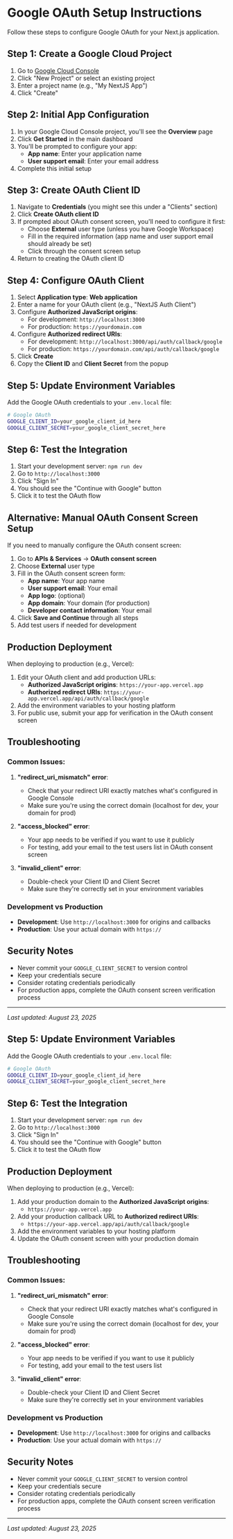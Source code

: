 # Google OAuth Setup Instructions

Follow these steps to configure Google OAuth for your Next.js application.

## Step 1: Create a Google Cloud Project

1. Go to [Google Cloud Console](https://console.cloud.google.com/)
2. Click "New Project" or select an existing project
3. Enter a project name (e.g., "My NextJS App")
4. Click "Create"

## Step 2: Initial App Configuration

1. In your Google Cloud Console project, you'll see the **Overview** page
2. Click **Get Started** in the main dashboard
3. You'll be prompted to configure your app:
   - **App name**: Enter your application name
   - **User support email**: Enter your email address
4. Complete this initial setup

## Step 3: Create OAuth Client ID

1. Navigate to **Credentials** (you might see this under a "Clients" section)
2. Click **Create OAuth client ID**
3. If prompted about OAuth consent screen, you'll need to configure it first:
   - Choose **External** user type (unless you have Google Workspace)
   - Fill in the required information (app name and user support email should already be set)
   - Click through the consent screen setup
4. Return to creating the OAuth client ID

## Step 4: Configure OAuth Client

1. Select **Application type**: **Web application**
2. Enter a name for your OAuth client (e.g., "NextJS Auth Client")
3. Configure **Authorized JavaScript origins**:
   - For development: `http://localhost:3000`
   - For production: `https://yourdomain.com`
4. Configure **Authorized redirect URIs**:
   - For development: `http://localhost:3000/api/auth/callback/google`
   - For production: `https://yourdomain.com/api/auth/callback/google`
5. Click **Create**
6. Copy the **Client ID** and **Client Secret** from the popup

## Step 5: Update Environment Variables

Add the Google OAuth credentials to your `.env.local` file:

```bash
# Google OAuth
GOOGLE_CLIENT_ID=your_google_client_id_here
GOOGLE_CLIENT_SECRET=your_google_client_secret_here
```

## Step 6: Test the Integration

1. Start your development server: `npm run dev`
2. Go to `http://localhost:3000`
3. Click "Sign In"
4. You should see the "Continue with Google" button
5. Click it to test the OAuth flow

## Alternative: Manual OAuth Consent Screen Setup

If you need to manually configure the OAuth consent screen:

1. Go to **APIs & Services** → **OAuth consent screen**
2. Choose **External** user type
3. Fill in the OAuth consent screen form:
   - **App name**: Your app name
   - **User support email**: Your email
   - **App logo**: (optional)
   - **App domain**: Your domain (for production)
   - **Developer contact information**: Your email
4. Click **Save and Continue** through all steps
5. Add test users if needed for development

## Production Deployment

When deploying to production (e.g., Vercel):

1. Edit your OAuth client and add production URLs:
   - **Authorized JavaScript origins**: `https://your-app.vercel.app`
   - **Authorized redirect URIs**: `https://your-app.vercel.app/api/auth/callback/google`
2. Add the environment variables to your hosting platform
3. For public use, submit your app for verification in the OAuth consent screen

## Troubleshooting

### Common Issues:

1. **"redirect_uri_mismatch" error**:
   - Check that your redirect URI exactly matches what's configured in Google Console
   - Make sure you're using the correct domain (localhost for dev, your domain for prod)

2. **"access_blocked" error**:
   - Your app needs to be verified if you want to use it publicly
   - For testing, add your email to the test users list in OAuth consent screen

3. **"invalid_client" error**:
   - Double-check your Client ID and Client Secret
   - Make sure they're correctly set in your environment variables

### Development vs Production

- **Development**: Use `http://localhost:3000` for origins and callbacks
- **Production**: Use your actual domain with `https://`

## Security Notes

- Never commit your `GOOGLE_CLIENT_SECRET` to version control
- Keep your credentials secure
- Consider rotating credentials periodically
- For production apps, complete the OAuth consent screen verification process

---

*Last updated: August 23, 2025*

## Step 5: Update Environment Variables

Add the Google OAuth credentials to your `.env.local` file:

```bash
# Google OAuth
GOOGLE_CLIENT_ID=your_google_client_id_here
GOOGLE_CLIENT_SECRET=your_google_client_secret_here
```

## Step 6: Test the Integration

1. Start your development server: `npm run dev`
2. Go to `http://localhost:3000`
3. Click "Sign In"
4. You should see the "Continue with Google" button
5. Click it to test the OAuth flow

## Production Deployment

When deploying to production (e.g., Vercel):

1. Add your production domain to the **Authorized JavaScript origins**:
   - `https://your-app.vercel.app`
2. Add your production callback URL to **Authorized redirect URIs**:
   - `https://your-app.vercel.app/api/auth/callback/google`
3. Add the environment variables to your hosting platform
4. Update the OAuth consent screen with your production domain

## Troubleshooting

### Common Issues:

1. **"redirect_uri_mismatch" error**:
   - Check that your redirect URI exactly matches what's configured in Google Console
   - Make sure you're using the correct domain (localhost for dev, your domain for prod)

2. **"access_blocked" error**:
   - Your app needs to be verified if you want to use it publicly
   - For testing, add your email to the test users list

3. **"invalid_client" error**:
   - Double-check your Client ID and Client Secret
   - Make sure they're correctly set in your environment variables

### Development vs Production

- **Development**: Use `http://localhost:3000` for origins and callbacks
- **Production**: Use your actual domain with `https://`

## Security Notes

- Never commit your `GOOGLE_CLIENT_SECRET` to version control
- Keep your credentials secure
- Consider rotating credentials periodically
- For production apps, complete the OAuth consent screen verification process

---

*Last updated: August 23, 2025*


